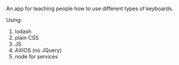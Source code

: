 An app for teaching people how to use different types of keyboards.

Using:
1. lodash
2. plain CSS
3. JS
4. AXIOS (no JQuery)
4. node for services 